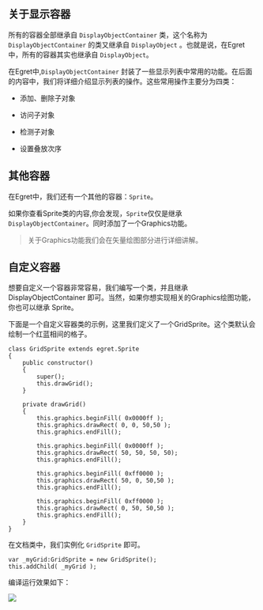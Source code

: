 ## 关于显示容器

所有的容器全部继承自 `DisplayObjectContainer` 类，这个名称为 `DisplayObjectContainer` 的类又继承自 `DisplayObject` 。也就是说，在Egret中，所有的容器其实也继承自 `DisplayObject`。

在Egret中,`DisplayObjectContainer` 封装了一些显示列表中常用的功能。在后面的内容中，我们将详细介绍显示列表的操作。这些常用操作主要分为四类：

* 添加、删除子对象

* 访问子对象

* 检测子对象

* 设置叠放次序

## 其他容器

在Egret中，我们还有一个其他的容器：`Sprite`。

如果你查看Sprite类的内容,你会发现，`Sprite`仅仅是继承 `DisplayObjectContainer`。同时添加了一个Graphics功能。

>关于Graphics功能我们会在矢量绘图部分进行详细讲解。

## 自定义容器

想要自定义一个容器非常容易，我们编写一个类，并且继承 DisplayObjectContainer 即可。当然，如果你想实现相关的Graphics绘图功能，你也可以继承 Sprite。

下面是一个自定义容器类的示例，这里我们定义了一个GridSprite。这个类默认会绘制一个红蓝相间的格子。

```
class GridSprite extends egret.Sprite
{
    public constructor()
    {
        super();
        this.drawGrid();
    }

    private drawGrid()
    {
        this.graphics.beginFill( 0x0000ff );
        this.graphics.drawRect( 0, 0, 50,50 );
        this.graphics.endFill();
        
        this.graphics.beginFill( 0x0000ff );
        this.graphics.drawRect( 50, 50, 50, 50);
        this.graphics.endFill();
        
        this.graphics.beginFill( 0xff0000 );
        this.graphics.drawRect( 50, 0, 50,50 );
        this.graphics.endFill();
        
        this.graphics.beginFill( 0xff0000 );
        this.graphics.drawRect( 0, 50, 50,50 );
        this.graphics.endFill();
    }
}
```

在文档类中，我们实例化 `GridSprite` 即可。

```
var _myGrid:GridSprite = new GridSprite();  
this.addChild( _myGrid );
```

编译运行效果如下：

![](5565355e688c7.png)

